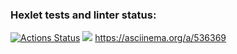 ### Hexlet tests and linter status:

[![Actions Status](https://github.com/Aston585/python-project-49/workflows/hexlet-check/badge.svg)](https://github.com/Aston585/python-project-49/actions)
<a href="https://codeclimate.com/github/Aston585/python-project-49/maintainability"><img src="https://api.codeclimate.com/v1/badges/54757df8be7df3307d01/maintainability" /></a>
https://asciinema.org/a/536369
